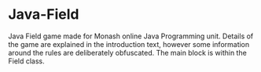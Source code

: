 # Java-Field
Java Field game made for Monash online Java Programming unit.
Details of the game are explained in the introduction text, however some information around the rules are deliberately obfuscated.
The main block is within the Field class.
